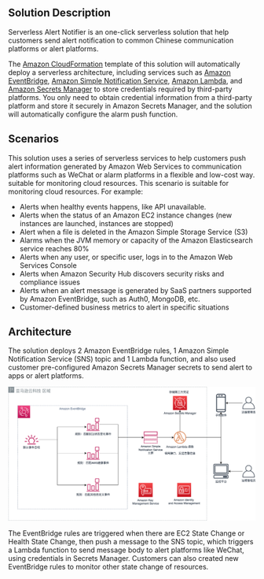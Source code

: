 ## Solution Description

Serverless Alert Notifier is an one-click serverless solution that help customers send alert notification to common Chinese communication platforms or alert platforms.

The [Amazon CloudFormation][cloudformation] template of this solution will automatically deploy a serverless architecture, including services such as [Amazon EventBridge][eventbridge], [Amazon Simple Notification Service][sns], [Amazon Lambda][lambda], and [Amazon Secrets Manager][secretsmanager] to store credentials required by third-party platforms. You only need to obtain credential information from a third-party platform and store it securely in Amazon Secrets Manager, and the solution will automatically configure the alarm push function.

## Scenarios

This solution uses a series of serverless services to help customers push alert information generated by Amazon Web Services to communication platforms such as WeChat or alarm platforms in a flexible and low-cost way. suitable for monitoring cloud resources. This scenario is suitable for monitoring cloud resources. For example:

- Alerts when healthy events happens, like API unavailable.
- Alerts when the status of an Amazon EC2 instance changes (new instances are launched, instances are stopped)
- Alert when a file is deleted in the Amazon Simple Storage Service (S3)
- Alarms when the JVM memory or capacity of the Amazon Elasticsearch service reaches 80%
- Alerts when any user, or specific user, logs in to the Amazon Web Services Console
- Alerts when Amazon Security Hub discovers security risks and compliance issues
- Alerts when an alert message is generated by SaaS partners supported by Amazon EventBridge, such as Auth0, MongoDB, etc.
- Customer-defined business metrics to alert in specific situations


## Architecture

The solution deploys 2 Amazon EventBridge rules, 1 Amazon Simple Notification Service (SNS) topic and 1 Lambda function, and also used customer pre-configured Amazon Secrets Manager secrets to send alert to apps or alert platforms.

![architecture diagram](./images/architecture.png)

The EventBridge rules are triggered when there are EC2 State Change or Health State Change, then push a message to the SNS topic, which triggers a Lambda function to send message body to alert platforms like WeChat, using credentials in Secrets Manager. Customers can also created new EventBridge rules to monitor other state change of resources.


[cloudformation]: https://www.amazonaws.cn/cloudformation/
[eventbridge]: https://www.amazonaws.cn/eventbridge/
[sns]: https://www.amazonaws.cn/sns/
[lambda]: https://www.amazonaws.cn/lambda/
[secretsmanager]: https://www.amazonaws.cn/secrets-manager/